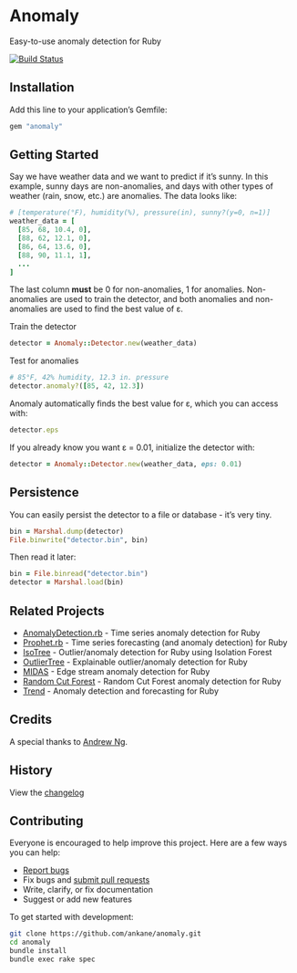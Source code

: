 # Anomaly

Easy-to-use anomaly detection for Ruby

[![Build Status](https://github.com/ankane/anomaly/actions/workflows/build.yml/badge.svg)](https://github.com/ankane/anomaly/actions)

## Installation

Add this line to your application’s Gemfile:

```ruby
gem "anomaly"
```

## Getting Started

Say we have weather data and we want to predict if it’s sunny. In this example, sunny days are non-anomalies, and days with other types of weather (rain, snow, etc.) are anomalies. The data looks like:

```ruby
# [temperature(°F), humidity(%), pressure(in), sunny?(y=0, n=1)]
weather_data = [
  [85, 68, 10.4, 0],
  [88, 62, 12.1, 0],
  [86, 64, 13.6, 0],
  [88, 90, 11.1, 1],
  ...
]
```

The last column **must** be 0 for non-anomalies, 1 for anomalies. Non-anomalies are used to train the detector, and both anomalies and non-anomalies are used to find the best value of ε.

Train the detector

```ruby
detector = Anomaly::Detector.new(weather_data)
```

Test for anomalies

```ruby
# 85°F, 42% humidity, 12.3 in. pressure
detector.anomaly?([85, 42, 12.3])
```

Anomaly automatically finds the best value for ε, which you can access with:

```ruby
detector.eps
```

If you already know you want ε = 0.01, initialize the detector with:

```ruby
detector = Anomaly::Detector.new(weather_data, eps: 0.01)
```

## Persistence

You can easily persist the detector to a file or database - it’s very tiny.

```ruby
bin = Marshal.dump(detector)
File.binwrite("detector.bin", bin)
```

Then read it later:

```ruby
bin = File.binread("detector.bin")
detector = Marshal.load(bin)
```

## Related Projects

- [AnomalyDetection.rb](https://github.com/ankane/AnomalyDetection.rb) - Time series anomaly detection for Ruby
- [Prophet.rb](https://github.com/ankane/prophet-ruby) - Time series forecasting (and anomaly detection) for Ruby
- [IsoTree](https://github.com/ankane/isotree-ruby) - Outlier/anomaly detection for Ruby using Isolation Forest
- [OutlierTree](https://github.com/ankane/outliertree-ruby) - Explainable outlier/anomaly detection for Ruby
- [MIDAS](https://github.com/ankane/midas-ruby) - Edge stream anomaly detection for Ruby
- [Random Cut Forest](https://github.com/ankane/random-cut-forest-ruby) - Random Cut Forest anomaly detection for Ruby
- [Trend](https://github.com/ankane/trend-ruby) - Anomaly detection and forecasting for Ruby

## Credits

A special thanks to [Andrew Ng](https://www.coursera.org/learn/machine-learning).

## History

View the [changelog](https://github.com/ankane/anomaly/blob/master/CHANGELOG.md)

## Contributing

Everyone is encouraged to help improve this project. Here are a few ways you can help:

- [Report bugs](https://github.com/ankane/anomaly/issues)
- Fix bugs and [submit pull requests](https://github.com/ankane/anomaly/pulls)
- Write, clarify, or fix documentation
- Suggest or add new features

To get started with development:

```sh
git clone https://github.com/ankane/anomaly.git
cd anomaly
bundle install
bundle exec rake spec
```
